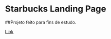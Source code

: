 # Starbucks Landing Page

##Projeto feito para fins de estudo.

[Link](https://dani-ab.github.io/starbucks-landing-page/)
